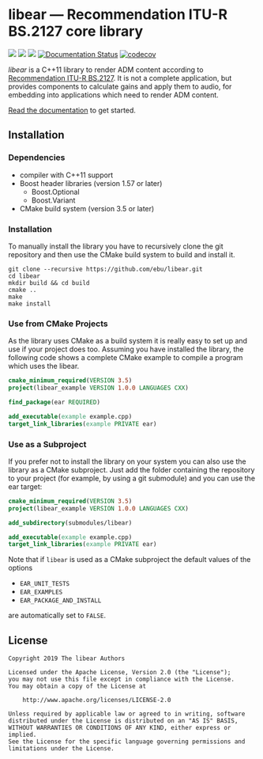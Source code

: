 # libear — Recommendation ITU-R BS.2127 core library

[![](https://github.com/ebu/libear/workflows/Linux/badge.svg)](https://github.com/ebu/libear/actions?workflow=Linux)
[![](https://github.com/ebu/libear/workflows/macOS/badge.svg)](https://github.com/ebu/libear/actions?workflow=macOS)
[![](https://github.com/ebu/libear/workflows/Windows/badge.svg)](https://github.com/ebu/libear/actions?workflow=Windows)
[![Documentation Status](https://readthedocs.org/projects/libear/badge/?version=latest)](https://libear.readthedocs.io/en/latest/?badge=latest)
[![codecov](https://codecov.io/gh/ebu/libear/branch/master/graph/badge.svg)](https://codecov.io/gh/ebu/libear)

*libear* is a C++11 library to render ADM content according to [Recommendation
ITU-R BS.2127](https://www.itu.int/rec/R-REC-BS.2127). It is not a complete
application, but provides components to calculate gains and apply them to
audio, for embedding into applications which need to render ADM content.

[Read the documentation](https://libear.readthedocs.io/en/latest/) to get
started.

## Installation

### Dependencies

  - compiler with C++11 support
  - Boost header libraries (version 1.57 or later)
      - Boost.Optional
      - Boost.Variant
  - CMake build system (version 3.5 or later)

### Installation

To manually install the library you have to recursively clone the git
repository and then use the CMake build system to build and install it.

``` shell
git clone --recursive https://github.com/ebu/libear.git
cd libear
mkdir build && cd build
cmake ..
make
make install
```

### Use from CMake Projects

As the library uses CMake as a build system it is really easy to set up
and use if your project does too. Assuming you have installed the
library, the following code shows a complete CMake example to compile a
program which uses the libear.

``` cmake
cmake_minimum_required(VERSION 3.5)
project(libear_example VERSION 1.0.0 LANGUAGES CXX)

find_package(ear REQUIRED)

add_executable(example example.cpp)
target_link_libraries(example PRIVATE ear)
```

### Use as a Subproject

If you prefer not to install the library on your system you can also use
the library as a CMake subproject. Just add the folder containing the
repository to your project (for example, by using a git submodule) and
you can use the ear target:

``` cmake
cmake_minimum_required(VERSION 3.5)
project(libear_example VERSION 1.0.0 LANGUAGES CXX)

add_subdirectory(submodules/libear)

add_executable(example example.cpp)
target_link_libraries(example PRIVATE ear)
```

Note that if `libear` is used as a CMake subproject the default values of the
options

  - `EAR_UNIT_TESTS`
  - `EAR_EXAMPLES`
  - `EAR_PACKAGE_AND_INSTALL`

are automatically set to `FALSE`.

## License

```
Copyright 2019 The libear Authors

Licensed under the Apache License, Version 2.0 (the "License");
you may not use this file except in compliance with the License.
You may obtain a copy of the License at

    http://www.apache.org/licenses/LICENSE-2.0

Unless required by applicable law or agreed to in writing, software
distributed under the License is distributed on an "AS IS" BASIS,
WITHOUT WARRANTIES OR CONDITIONS OF ANY KIND, either express or implied.
See the License for the specific language governing permissions and
limitations under the License.
```
